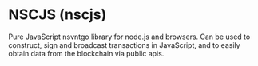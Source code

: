 # NSCJS (nscjs)

Pure JavaScript nsvntgo library for node.js and browsers. Can be used to construct, sign and broadcast transactions in JavaScript, and to easily obtain data from the blockchain via public apis.
